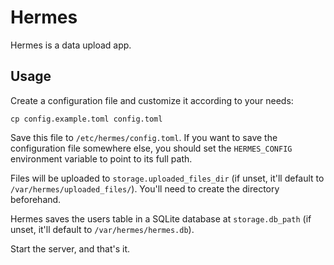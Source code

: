 # Hermes

Hermes is a data upload app.

## Usage

Create a configuration file and customize it according to your needs:

``` shell
cp config.example.toml config.toml
```

Save this file to `/etc/hermes/config.toml`. If you want to save the configuration file somewhere else, you should set the `HERMES_CONFIG` environment variable to point to its full path.

Files will be uploaded to `storage.uploaded_files_dir` (if unset, it'll default to `/var/hermes/uploaded_files/`). You'll need to create the directory beforehand.

Hermes saves the users table in a SQLite database at `storage.db_path` (if unset, it'll default to `/var/hermes/hermes.db`).

Start the server, and that's it.
